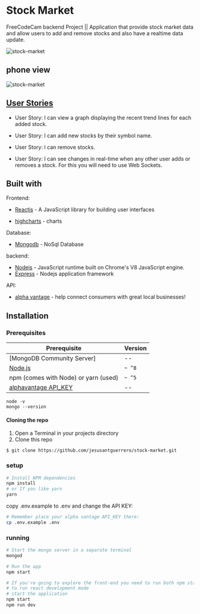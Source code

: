 # Stock Market
FreeCodeCam backend Project || Application that provide stock market data and allow users to add and remove stocks  and also have a realtime data update.

![stock-market](src/assets/img/stock-market.png)
## phone view
![stock-market](src/assets/img/stock-market-phone.png)

## [User Stories](https://www.freecodecamp.org/challenges/chart-the-stock-market)

- User Story: I can view a graph displaying the recent trend lines for each added stock.

- User Story: I can add new stocks by their symbol name.

- User Story: I can remove stocks.

- User Story: I can see changes in real-time when any other user adds or removes a stock. For this you will need to use Web Sockets.

## Built with
Frontend:
- [Reactjs](https://reactjs.org/) - A JavaScript library for building user interfaces

- [highcharts](https://www.highcharts.com/) - charts

Database:
- [Mongodb](https://www.mongodb.com/) - NoSql Database

backend:
- [Nodejs](https://nodejs.org/en/) - JavaScript runtime built on Chrome's V8 JavaScript engine.
- [Express](http://expressjs.com/) - Nodejs application framework

API:
- [alpha vantage](https://www.alphavantage.co/) - help connect consumers with great local businesses!

## Installation

### Prerequisites

| Prerequisite                                          | Version |
| ------------------------------------------------------| ------- |
| [MongoDB Community Server]                            |    --   |
| [Node.js](http://nodejs.org)                          | `~ ^8`  |
| npm (comes with Node) or yarn (used)                  | `~ ^5`  |
| [alphavantage API_KEY](https://www.alphavantage.co/)  |    --   |

```shell
node -v
mongo --version
```
#### Cloning the repo

1. Open a Terminal in your projects directory 
2. Clone this repo

```shell
$ git clone https://github.com/jesusantguerrero/stock-market.git
```

### setup
```bash
# Install NPM dependencies
npm install 
# or If you like yarn
yarn

```

copy .env.example to .env and change the API KEY:

```bash
# Remember place your alpha vantage API_KEY there:
cp .env.example .env
```

### running

```bash
# Start the mongo server in a separate terminal
mongod

# Run the app
npm start

# If you're going to explore the front-end you need to run both npm start for backend and nmp run dev 
# to run react development mode
# start the application
npm start
npm run dev
```
